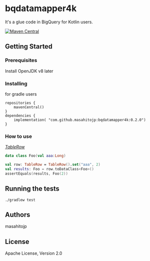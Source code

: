 # bqdatamapper4k
It's a glue code in BigQuery for Kotlin users.

[![Maven Central](https://maven-badges.herokuapp.com/maven-central/com.github.masahitojp/bqdatamapper4k/badge.svg?style=plastic)](https://maven-badges.herokuapp.com/maven-central/com.github.masahitojp/bqdatamapper4k/)

## Getting Started

### Prerequisites

Install OpenJDK v8 later

### Installing

for gradle users
```
repositories {
    mavenCentral()
}
dependencies {
    implementation( "com.github.masahitojp:bqdatamapper4k:0.2.0")
}
```

### How to use

*[TableRow](https://developers.google.com/resources/api-libraries/documentation/bigquery/v2/java/latest/com/google/api/services/bigquery/model/TableRow.html?is-external=true)*

```kotlin
data class Foo(val aaa:Long)

val row: TableRow = TableRow().set("aaa", 2)
val results: Foo = row.toDataClass<Foo>()
assertEquals(results, Foo(2))

```

## Running the tests

```
./gradlew test
```

## Authors

masahitojp

## License

Apache License, Version 2.0
